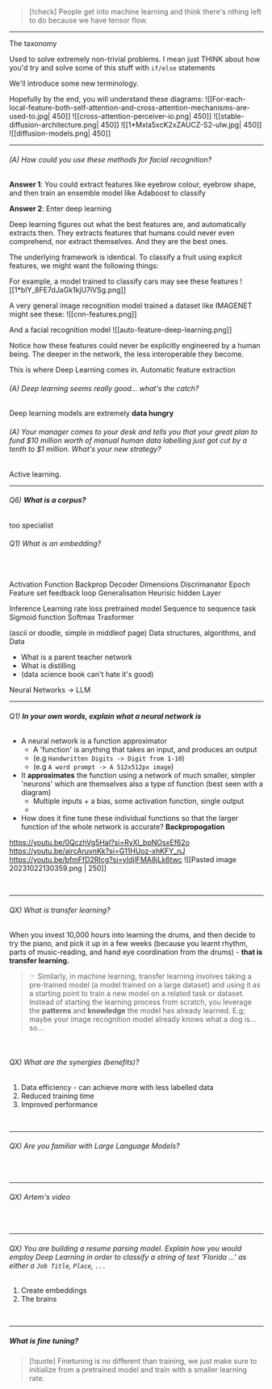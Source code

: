 > [!check] People get into machine learning and think there's nthing left to do because we have tensor flow. 

---

The taxonomy

Used to solve extremely non-trivial problems. I mean just THINK about how you'd try and solve some of this stuff with `if/else` statements

We'll introduce some new terminology.


Hopefully by the end, you will understand these diagrams:
![[For-each-local-feature-both-self-attention-and-cross-attention-mechanisms-are-used-to.jpg| 450]]
![[cross-attention-perceiver-io.png| 450]]
![[stable-diffusion-architecture.png| 450]]
![[1*Mxla5xcK2xZAUCZ-S2-ulw.jpg| 450]]
![[diffusion-models.png| 450]]



---
###### (A) How could you use these methods for facial recognition? 

**Answer 1**: You could extract features like eyebrow colour, eyebrow shape, and then train an ensemble model like Adaboost to classify

**Answer 2**: Enter deep learning

Deep learning figures out what the best features are, and automatically extracts then.
They extracts features that humans could never even comprehend, nor extract themselves. 
And they are the best ones. 

The underlying framework is identical. To classify a fruit using explicit features, we might want the following things: 

For example, a model trained to classify cars may see these features
![[1*bIY_8FE7dJaGk1kjU7iVSg.png]]

A very general image recognition model trained a dataset like IMAGENET might see these: 
![[cnn-features.png]]

And a facial recognition model
![[auto-feature-deep-learning.png]]

Notice how these features could never be explicitly engineered by a human being. 
The deeper in the network, the less interoperable they become. 

This is where Deep Learning comes in. 
Automatic feature extraction

###### (A) Deep learning seems really good... what's the catch? 

Deep learning models are extremely **data hungry**

###### (A) Your manager comes to your desk and tells you that your great plan to fund $10 million worth of manual human data labelling just got cut by a tenth to $1 million. What's your new strategy? 

Active learning. 


---

###### Q6) **What is a corpus?**
too specialist
<br>


###### Q1) What is an embedding? 

<br>

Activation Function
Backprop
Decoder
Dimensions
Discrimanator
Epoch
Feature set
feedback loop
Generalisation
Heurisic
hidden Layer

Inference
Learning rate
loss
pretrained model
Sequence to sequence task
Sigmoid function
Softmax
Trasformer



(ascii or doodle, simple in middleof page)
Data structures, algorithms, and Data

- What is a parent teacher network
- What is distilling
- (data science book can't hate it's good)

Neural Networks -> LLM

---

###### Q1) **In your own words, explain what a neural network is**

- A neural network is a function approximator
	- A 'function' is anything that takes an input, and produces an output 
	- (e.g `Handwritten Digits -> Digit from 1-10`)
	- (e.g `A word prompt -> A 512x512px image`)
- It **approximates** the function using a network of much smaller, simpler 'neurons' which are themselves also a type of function (best seen with a diagram)
	- Multiple inputs + a bias, some activation function, single output
	- 
- How does it fine tune these individual functions so that the larger function of the whole network is accurate? **Backpropogation**

https://youtu.be/0QczhVg5HaI?si=RyXl_bpNOsxEf62o
https://youtu.be/aircAruvnKk?si=G11HUoz-xhKFY_nJ
https://youtu.be/bfmFfD2RIcg?si=yIdjlFMA8jLk6twc
![[Pasted image 20231022130359.png | 250]]

<br> 

---


###### QX) What is transfer learning? 

When you invest 10,000 hours into learning the drums, and then decide to try the piano, and pick it up in a few weeks (because you learnt rhythm, parts of music-reading, and hand eye coordination from the drums) - **that is transfer learning.**

> ☞ Similarly, in machine learning, transfer learning involves taking a pre-trained model (a model trained on a large dataset) and using it as a starting point to train a new model on a related task or dataset. Instead of starting the learning process from scratch, you leverage the **patterns** and **knowledge** the model has already learned. E.g; maybe your image recognition model already knows what a dog is... so... 

<br>

###### QX) What are the synergies (benefits)?

1. Data efficiency - can achieve more with less labelled data 
2. Reduced training time 
3. Improved performance



<br>

---

###### QX) Are you familiar with Large Language Models? 



<br>


---

###### QX) Artem's video



<br>


---

###### QX) You are building a resume parsing model. Explain how you would employ Deep Learning in order to classify a string of text 'Florida ...' as either a `Job Title`,  `Place`, `...`

1. Create embeddings
2. The brains 
<br> 

---

##### What is fine tuning? 

> [!quote] Finetuning is no different than training, we just make sure to initialize from a pretrained model and train with a smaller learning rate.